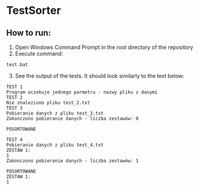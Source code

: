 # TestSorter

## How to run:
1. Open Windows Command Prompt in the root directory of the repository
2. Execute command:
```
test.bat
```
3. See the output of the tests. It should look similarly to the text below:
```
TEST 1
Program oczekuje jednego parmetru - nazwy pliku z danymi
TEST 2
Nie znaleziono pliku test_2.txt
TEST 3
Pobieranie danych z pliku test_3.txt
Zakonczono pobieranie danych - liczba zestawów: 0

POSORTOWANE

TEST 4
Pobieranie danych z pliku test_4.txt
ZESTAW 1:
1 
Zakonczono pobieranie danych - liczba zestawów: 1

POSORTOWANE
ZESTAW 1:
1 
```